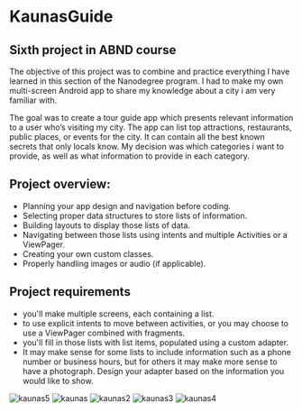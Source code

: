 # KaunasGuide
##  Sixth project in ABND course

The objective of this project was to combine and practice everything I have learned in this section of the Nanodegree program. I had to  make my own multi-screen Android app to share my knowledge about a city i am very familiar with.

The goal was to create a tour guide app which presents relevant information to a user who’s visiting my city. The app can list top attractions, restaurants, public places, or events for the city. It can contain all the best known secrets that only locals know. My decision was which categories i want to provide, as well as what information to provide in each category.

## Project overview:
 - Planning your app design and navigation before coding.
 - Selecting proper data structures to store lists of information.
 - Building layouts to display those lists of data.
 - Navigating between those lists using intents and multiple Activities or a ViewPager.
 - Creating your own custom classes.
 - Properly handling images or audio (if applicable).
 
 
 ## Project requirements
 - you'll make multiple screens, each containing a list.
 - to use explicit intents to move between activities, or you may choose to use a ViewPager combined with fragments.
 - you'll fill in those lists with list items, populated using a custom adapter.
 - It may make sense for some lists to include information such as a phone number or business hours, but for others it may make more sense to have a photograph. Design your adapter based on the information you would like to show.

![kaunas5](https://user-images.githubusercontent.com/26045797/55687522-724a5d80-5976-11e9-97d9-2c91c69ef8fd.png)
![kaunas](https://user-images.githubusercontent.com/26045797/55687514-5cd53380-5976-11e9-9ddf-e1a0e67a3b35.png)
![kaunas2](https://user-images.githubusercontent.com/26045797/55687516-62327e00-5976-11e9-9b27-2df162a70fa5.png)
![kaunas3](https://user-images.githubusercontent.com/26045797/55687518-68c0f580-5976-11e9-9c4a-36ecd268fc3b.png)
![kaunas4](https://user-images.githubusercontent.com/26045797/55687521-6d85a980-5976-11e9-87ca-89ca5f053df3.png)
